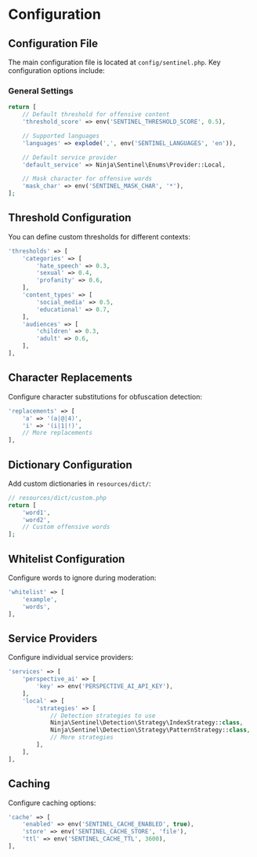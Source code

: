 # Configuration

## Configuration File

The main configuration file is located at `config/sentinel.php`. Key configuration options include:

### General Settings

```php
return [
    // Default threshold for offensive content
    'threshold_score' => env('SENTINEL_THRESHOLD_SCORE', 0.5),

    // Supported languages
    'languages' => explode(',', env('SENTINEL_LANGUAGES', 'en')),

    // Default service provider
    'default_service' => Ninja\Sentinel\Enums\Provider::Local,

    // Mask character for offensive words
    'mask_char' => env('SENTINEL_MASK_CHAR', '*'),
];
```

## Threshold Configuration

You can define custom thresholds for different contexts:

```php
'thresholds' => [
    'categories' => [
        'hate_speech' => 0.3,
        'sexual' => 0.4,
        'profanity' => 0.6,
    ],
    'content_types' => [
        'social_media' => 0.5,
        'educational' => 0.7,
    ],
    'audiences' => [
        'children' => 0.3,
        'adult' => 0.6,
    ],
],
```

## Character Replacements

Configure character substitutions for obfuscation detection:

```php
'replacements' => [
    'a' => '(a|@|4)',
    'i' => '(i|1|!)',
    // More replacements
],
```

## Dictionary Configuration

Add custom dictionaries in `resources/dict/`:

```php
// resources/dict/custom.php
return [
    'word1',
    'word2',
    // Custom offensive words
];
```

## Whitelist Configuration

Configure words to ignore during moderation:

```php
'whitelist' => [
    'example',
    'words',
],
```

## Service Providers

Configure individual service providers:

```php
'services' => [
    'perspective_ai' => [
        'key' => env('PERSPECTIVE_AI_API_KEY'),
    ],
    'local' => [
        'strategies' => [
            // Detection strategies to use
            Ninja\Sentinel\Detection\Strategy\IndexStrategy::class,
            Ninja\Sentinel\Detection\Strategy\PatternStrategy::class,
            // More strategies
        ],
    ],
],
```

## Caching

Configure caching options:

```php
'cache' => [
    'enabled' => env('SENTINEL_CACHE_ENABLED', true),
    'store' => env('SENTINEL_CACHE_STORE', 'file'),
    'ttl' => env('SENTINEL_CACHE_TTL', 3600),
],
```
